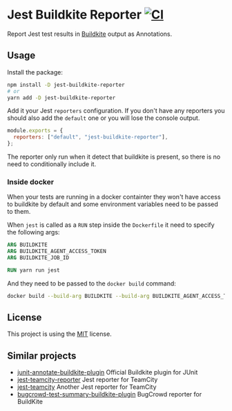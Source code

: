 # Jest Buildkite Reporter [![CI](https://github.com/vbfox/jest-buildkite-reporter/workflows/CI/badge.svg)](https://github.com/vbfox/jest-buildkite-reporter/actions?query=workflow%3ACI)

Report Jest test results in [Buildkite](https://buildkite.com/) output as Annotations.

## Usage

Install the package:

```bash
npm install -D jest-buildkite-reporter
# or
yarn add -D jest-buildkite-reporter
```

Add it your Jest `reporters` configuration. If you don't have any reporters you should also add the `default` one or you will lose the console output.

```javascript
module.exports = {
  reporters: ["default", "jest-buildkite-reporter"],
};
```

The reporter only run when it detect that buildkite is present,
so there is no need to conditionally include it.

### Inside docker

When your tests are running in a docker containter they won't have access to buildkite by default and some environment variables need to be passed to them.

When `jest` is called as a `RUN` step inside the `Dockerfile` it need to specify the following args:

```dockerfile
ARG BUILDKITE
ARG BUILDKITE_AGENT_ACCESS_TOKEN
ARG BUILDKITE_JOB_ID

RUN yarn run jest
```

And they need to be passed to the `docker build` command:

```bash
docker build --build-arg BUILDKITE --build-arg BUILDKITE_AGENT_ACCESS_TOKEN --build-arg BUILDKITE_JOB_ID .
```

## License

This project is using the [MIT](LICENSE) license.

## Similar projects

- [junit-annotate-buildkite-plugin](https://github.com/buildkite-plugins/junit-annotate-buildkite-plugin) Official Buildkite plugin for JUnit
- [jest-teamcity-reporter](https://github.com/winterbe/jest-teamcity-reporter) Jest reporter for TeamCity
- [jest-teamcity](https://github.com/itereshchenkov/jest-teamcity) Another Jest reporter for TeamCity
- [bugcrowd-test-summary-buildkite-plugin](https://github.com/bugcrowd/test-summary-buildkite-plugin) BugCrowd reporter for BuildKite
